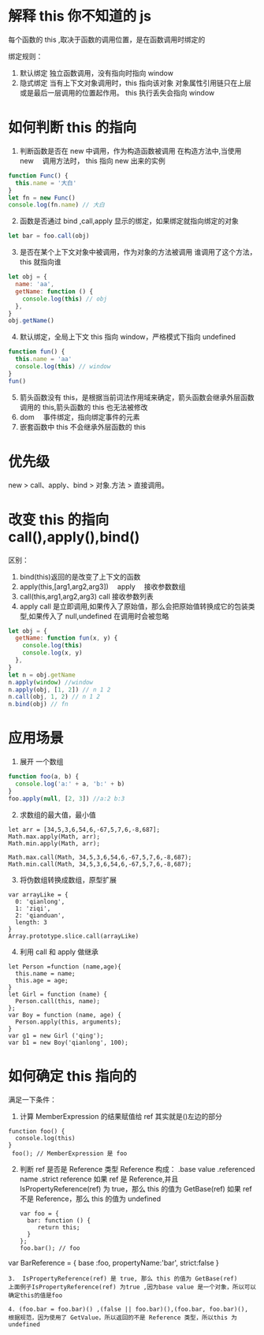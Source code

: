 # 解释 this 你不知道的 js

每个函数的 this ,取决于函数的调用位置，是在函数调用时绑定的

绑定规则：

1. 默认绑定
   独立函数调用，没有指向时指向 window
2. 隐式绑定
   当有上下文对象调用时，this 指向该对象
   对象属性引用链只在上层或是最后一层调用的位置起作用。
   this 执行丢失会指向 window

# 如何判断 this 的指向

1. 判断函数是否在 new 中调用，作为构造函数被调用
   在构造方法中,当使用 new 　调用方法时， this 指向 new 出来的实例

```js
function Func() {
  this.name = '大白'
}
let fn = new Func()
console.log(fn.name) // 大白
```

2. 函数是否通过 bind ,call,apply 显示的绑定，如果绑定就指向绑定的对象

```js
let bar = foo.call(obj)
```

3. 是否在某个上下文对象中被调用，作为对象的方法被调用
   谁调用了这个方法，this 就指向谁

```js
let obj = {
  name: 'aa',
  getName: function () {
    console.log(this) // obj
  },
}
obj.getName()
```

4. 默认绑定，全局上下文
   this 指向 window，严格模式下指向 undefined

```js
function fun() {
  this.name = 'aa'
  console.log(this) // window
}
fun()
```

5. 箭头函数没有 this，是根据当前词法作用域来确定，箭头函数会继承外层函数调用的 this,箭头函数的 this 也无法被修改
6. dom 　事件绑定，指向绑定事件的元素
7. 嵌套函数中 this 不会继承外层函数的 this

# 优先级

new > call、apply、bind > 对象.方法 > 直接调用。

# 改变 this 的指向　 call(),apply(),bind()

区别：

1. bind(this)返回的是改变了上下文的函数
2. apply(this,[arg1,arg2,arg3])　 apply 　接收参数数组
3. call(this,arg1,arg2,arg3) call 接收参数列表
4. apply call 是立即调用,如果传入了原始值，那么会把原始值转换成它的包装类型,如果传入了 null,undefined 在调用时会被忽略

```js
let obj = {
  getName: function fun(x, y) {
    console.log(this)
    console.log(x, y)
  },
}
let n = obj.getName
n.apply(window) //window
n.apply(obj, [1, 2]) // n 1 2
n.call(obj, 1, 2) // n 1 2
n.bind(obj) // fn
```

# 应用场景

1. 展开 一个数组

```js
function foo(a, b) {
  console.log('a:' + a, 'b:' + b)
}
foo.apply(null, [2, 3]) //a:2 b:3
```

2. 求数组的最大值，最小值

```
let arr = [34,5,3,6,54,6,-67,5,7,6,-8,687];
Math.max.apply(Math, arr);
Math.min.apply(Math, arr);

Math.max.call(Math, 34,5,3,6,54,6,-67,5,7,6,-8,687);
Math.min.call(Math, 34,5,3,6,54,6,-67,5,7,6,-8,687);
```

3. 将伪数组转换成数组，原型扩展

```
var arrayLike = {
  0: 'qianlong',
  1: 'ziqi',
  2: 'qianduan',
  length: 3
}
Array.prototype.slice.call(arrayLike)
```

4. 利用 call 和 apply 做继承

```
let Person =function (name,age){
  this.name = name;
  this.age = age;
}
let Girl = function (name) {
  Person.call(this, name);
};
var Boy = function (name, age) {
  Person.apply(this, arguments);
}
var g1 = new Girl ('qing');
var b1 = new Boy('qianlong', 100);
```

# 如何确定 this 指向的

满足一下条件：

1. 计算 MemberExpression 的结果赋值给 ref
   其实就是()左边的部分

```
function foo() {
  console.log(this)
}
 foo(); // MemberExpression 是 foo
```

2. 判断 ref 是否是 Reference 类型
   Reference 构成：
   .base value
   .referenced name
   .strict reference
   如果 ref 是 Reference,并且 IsPropertyReference(ref) 为 true，那么 this 的值为 GetBase(ref)
   如果 ref 不是 Reference，那么 this 的值为 undefined
   ```
   var foo = {
     bar: function () {
        return this;
     }
   };
   foo.bar(); // foo
   ```

var BarReference = {
base :foo,
propertyName:'bar',
strict:false
}

```
3.  IsPropertyReference(ref) 是 true, 那么 this 的值为 GetBase(ref)
上面例子IsPropertyReference(ref) 为true ,因为base value 是一个对象，所以可以确定this的值是foo

4. (foo.bar = foo.bar)() ,(false || foo.bar)(),(foo.bar, foo.bar)(), 根据规范，因为使用了 GetValue，所以返回的不是 Reference 类型，所以this 为undefined
```
